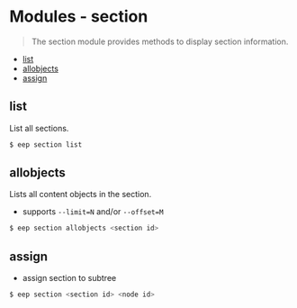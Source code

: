 # Modules - section
> The section module provides methods to display section information.

- [list](#list)
- [allobjects](#allobjects)
- [assign](#assign)

## list
List all sections.
```sh
$ eep section list
```

## allobjects
Lists all content objects in the section.
- supports ```--limit=N``` and/or ```--offset=M```

```sh
$ eep section allobjects <section id>
```

## assign
- assign section to subtree

```sh
$ eep section <section id> <node id>
```

